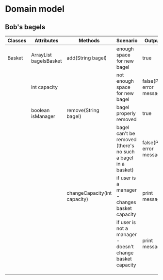 # Domain model
## Bob's bagels

| Classes | Attributes                     | Methods                      | Scenario                                                     | Outputs                    |
|---------|--------------------------------|------------------------------|--------------------------------------------------------------|----------------------------|
| Basket  | ArrayList<String> bagelsBasket | add(String bagel)            | enough space for new bagel                                   | true                       |
|         | int capacity                   |                              | not enough space for new bagel                               | false(Print error message) |
|         | boolean isManager              | remove(String bagel)         | bagel properly removed                                       | true                       |
|         |                                |                              | bagel can't be removed (there's no such a bagel in a basket) | false(Print error message) |
|         |                                | changeCapacity(int capacity) | if user is a manager - changes basket capacity               | print message              |
|         |                                |                              | if user is not a manager - doesn't change basket capacity    | print message              |
|         |                                |                              |                                                              |                            |
|         |                                |                              |                                                              |                            |
|         |                                |                              |                                                              |                            |
